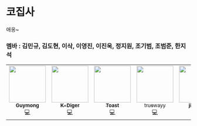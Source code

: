 # 코집사

애옹~

### 멤바 : 김민규, 김도현, 이삭, 이영진, 이진욱, 정지원, 조기범, 조범준, 한지석
<table>
    <td align="center"><a href="https://github.com/Gyumong"><img src="https://avatars.githubusercontent.com/u/60845910?v=4" width="100px;" alt=""/><br /><sub><b>Guymong</b></sub></a><br />💻</a></td>
    <td align="center"><a href="https://github.com/K-Diger"><img src="https://avatars.githubusercontent.com/u/60564431?v=4" width="100px;" alt=""/><br /><sub><b>K-Diger</b></sub></a><br />💻</a></td>
    <td align="center"><a href="https://github.com/lsakee"><img src="https://avatars.githubusercontent.com/u/93514333?v=4" width="100px;" alt=""/><br /><sub><b>Toast</b></sub></a><br />💻</a></td>
    <td align="center"><a href="https://github.com/truewayy"><img src="https://avatars.githubusercontent.com/u/83450991?v=4" width="100px;" alt=""/><br /><sub>truewayy<b></b></sub></a><br />💻</a></td>
    <td align="center"><a href="https://github.com/jinukeu"><img src="https://avatars.githubusercontent.com/u/81678959?v=4" width="100px;" alt=""/><br /><sub><b>jinukeu</b></sub></a><br />💻</a></td>
    <td align="center"><a href="https://github.com/JIWEON-JEONG"><img src="https://avatars.githubusercontent.com/u/80501465?v=4" width="100px;" alt=""/><br /><sub><b>Richard</b></sub></a><br />💻</a></td>
    <td align="center"><a href="https://github.com/BeamjunCho9"><img src="https://avatars.githubusercontent.com/u/107917980?v=4" width="100px;" alt=""/><br /><sub><b>alpaca</b></sub></a><br />💻</a></td>
    <td align="center"><a href="https://github.com/eun-hak"><img src="https://avatars.githubusercontent.com/u/80501465?v=4" width="100px;" alt=""/><br /><sub><b>eun-hak</b></sub></a><br />💻</a></td>
    <td align="center"><a href="https://github.com/sozohoy"><img src="[https://avatars.githubusercontent.com/u/80501465?v=4](https://github.com/CodingCatCrew/.github/assets/60564431/f4572740-a8a7-4d49-8598-03539793544d)" width="100px;" alt=""/><br /><sub><b>PIG</b></sub></a><br />💻</a></td>

  </tr>
</table>
